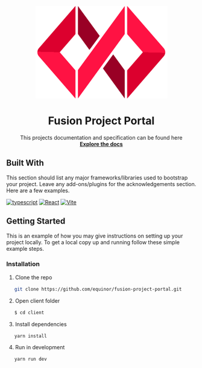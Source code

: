 <!-- PROJECT LOGO -->
<br />
<div align="center">
  <a href="https://github.com/othneildrew/Best-README-Template">
   <img src="../.assets/fusion.png" width="350">
  </a>

  <h1 align="center">Fusion Project Portal</h1>

  <p align="center">
    This projects documentation and specification can be found here 
    <br />
    <a href="https://equinor.github.io/fusion-project-portal-internal/"><strong>Explore the docs</strong></a>
    <br />
  </p>
</div>



## Built With

This section should list any major frameworks/libraries used to bootstrap your project. Leave any add-ons/plugins for the acknowledgements section. Here are a few examples.

[![typescript][typescript]][typescript-url]
[![React][react.js]][react-url]
[![Vite][vite.js]][vitejs-url]

## Getting Started

This is an example of how you may give instructions on setting up your project locally.
To get a local copy up and running follow these simple example steps.

### Installation

1. Clone the repo

```sh
   git clone https://github.com/equinor/fusion-project-portal.git
```

2. Open client folder

```sh
   $ cd client
```

3. Install dependencies

```sh
   yarn install
```

4. Run in development

```sh
   yarn run dev
```

[react.js]: https://img.shields.io/badge/React-20232A?style=for-the-badge&logo=react&logoColor=61DAFB
[react-url]: https://reactjs.org/
[vite.js]: https://img.shields.io/badge/vite-20232A?style=for-the-badge&logo=vite&logoColor=61DAFB
[vitejs-url]: https://vitejs.dev/
[typescript]: https://img.shields.io/badge/typescript-20232A?style=for-the-badge&logo=typescript&logoColor=61DAFB
[typescript-url]: https://typescriptlang.org
